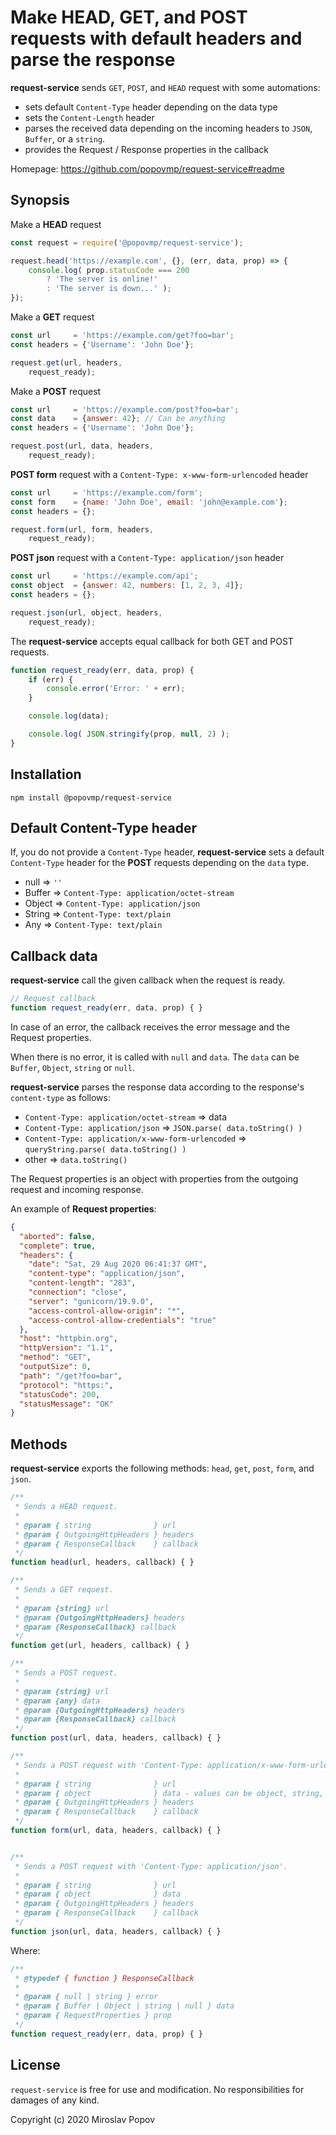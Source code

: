 # Make HEAD, GET, and POST requests with default headers and parse the response

**request-service** sends `GET`, `POST`, and `HEAD` request with some automations:
  - sets default `Content-Type` header depending on the data type
  - sets the `Content-Length` header
  - parses the received data depending on the incoming headers to `JSON`, `Buffer`, or a `string`.
  - provides the Request / Response properties in the callback

Homepage: https://github.com/popovmp/request-service#readme

## Synopsis

Make a **HEAD** request

```javascript
const request = require('@popovmp/request-service');

request.head('https://example.com', {}, (err, data, prop) => {
    console.log( prop.statusCode === 200
        ? 'The server is online!'
        : 'The server is down...' );
});
```

Make a **GET** request

```javascript
const url     = 'https://example.com/get?foo=bar';
const headers = {'Username': 'John Doe'};

request.get(url, headers,
    request_ready);
```

Make a **POST** request

```javascript
const url     = 'https://example.com/post?foo=bar';
const data    = {answer: 42}; // Can be anything
const headers = {'Username': 'John Doe'};

request.post(url, data, headers,
    request_ready);
```

**POST form** request with a `Content-Type: x-www-form-urlencoded` header

```javascript
const url     = 'https://example.com/form';
const form    = {name: 'John Doe', email: 'john@example.com'};
const headers = {};

request.form(url, form, headers,
    request_ready);
```

**POST json** request with a `Content-Type: application/json` header

```javascript
const url     = 'https://example.com/api';
const object  = {answer: 42, numbers: [1, 2, 3, 4]};
const headers = {};

request.json(url, object, headers,
    request_ready);
```

The **request-service** accepts equal callback for both GET and POST requests.

```javascript
function request_ready(err, data, prop) {
    if (err) {
        console.error('Error: ' + err);
    }

    console.log(data);

    console.log( JSON.stringify(prop, null, 2) );
}
````

## Installation

```
npm install @popovmp/request-service
```

## Default Content-Type header

If, you do not provide a `Content-Type` header, **request-service** sets a default `Content-Type` header
for the **POST** requests depending on the `data` type.

  - null => `''`
  - Buffer => `Content-Type: application/octet-stream`
  - Object => `Content-Type: application/json`
  - String => `Content-Type: text/plain`
  - Any => `Content-Type: text/plain`

## Callback data

**request-service** call the given callback when the request is ready.

```javascript
// Request callback
function request_ready(err, data, prop) { }
```

In case of an error, the callback receives the error message and the Request properties.

When there is no error, it is called with `null` and `data`. The `data` can be `Buffer`, `Object`, `string` or `null`.

**request-service** parses the response data according to the response's `content-type` as follows:

  - `Content-Type: application/octet-stream` => data
  - `Content-Type: application/json` => `JSON.parse( data.toString() )`
  - `Content-Type: application/x-www-form-urlencoded` => `queryString.parse( data.toString() )`
  - other => `data.toString()`

The Request properties is an object with properties from the outgoing request and incoming response.

An example of **Request properties**:

```json
{
  "aborted": false,
  "complete": true,
  "headers": {
    "date": "Sat, 29 Aug 2020 06:41:37 GMT",
    "content-type": "application/json",
    "content-length": "283",
    "connection": "close",
    "server": "gunicorn/19.9.0",
    "access-control-allow-origin": "*",
    "access-control-allow-credentials": "true"
  },
  "host": "httpbin.org",
  "httpVersion": "1.1",
  "method": "GET",
  "outputSize": 0,
  "path": "/get?foo=bar",
  "protocol": "https:",
  "statusCode": 200,
  "statusMessage": "OK"
}
```

## Methods

**request-service** exports the following methods: `head`, `get`, `post`, `form`, and `json`.

```javascript
/**
 * Sends a HEAD request.
 *
 * @param { string              } url
 * @param { OutgoingHttpHeaders } headers
 * @param { ResponseCallback    } callback
 */
function head(url, headers, callback) { }
```

```javascript
/**
 * Sends a GET request.
 *
 * @param {string} url
 * @param {OutgoingHttpHeaders} headers
 * @param {ResponseCallback} callback
 */
function get(url, headers, callback) { }
````

```javascript
/**
 * Sends a POST request.
 *
 * @param {string} url
 * @param {any} data
 * @param {OutgoingHttpHeaders} headers
 * @param {ResponseCallback} callback
 */
function post(url, data, headers, callback) { }
````

```javascript
/**
 * Sends a POST request with 'Content-Type: application/x-www-form-urlencoded'.
 *
 * @param { string              } url
 * @param { object              } data - values can be object, string, numbers or arrays.
 * @param { OutgoingHttpHeaders } headers
 * @param { ResponseCallback    } callback
 */
function form(url, data, headers, callback) { }
````

```javascript

/**
 * Sends a POST request with 'Content-Type: application/json'.
 *
 * @param { string              } url
 * @param { object              } data
 * @param { OutgoingHttpHeaders } headers
 * @param { ResponseCallback    } callback
 */
function json(url, data, headers, callback) { }
```

Where:

```javascript
/**
 * @typedef { function } ResponseCallback
 *
 * @param { null | string } error
 * @param { Buffer | Object | string | null } data
 * @param { RequestProperties } prop
 */
function request_ready(err, data, prop) { }
````

## License

`request-service` is free for use and modification. No responsibilities for damages of any kind.

Copyright (c) 2020 Miroslav Popov
